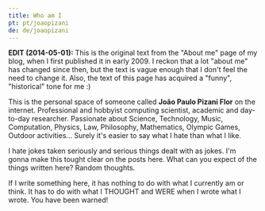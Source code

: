 ```yaml
---
title: Who am I
pt: pt/joaopizani
de: de/joaopizani
---
```


**EDIT (2014-05-01):** This is the original text from the "About me" page of my blog, when I first published it in early 2009.
I reckon that a lot "about me" has changed since then, but the text is vague enough that I don't feel the need to change it.
Also, the text of this page has acquired a "funny", "historical" tone for me :)

This is the personal space of someone called **João Paulo Pizani Flor** on the internet.
Professional and hobbyist computing scientist, academic and day-to-day researcher.
Passionate about Science, Technology, Music, Computation, Physics, Law, Philosophy, Mathematics, Olympic Games, Outdoor activities...
Surely it's easier to say what I hate than what I like.

I hate jokes taken seriously and serious things dealt with as jokes.
I'm gonna make this tought clear on the posts here.
What can you expect of the things written here? Random thoughts.

If I write something here, it has nothing to do with what I currently am or think.
It has to do with what I THOUGHT and WERE when I wrote what I wrote. You have been warned!

